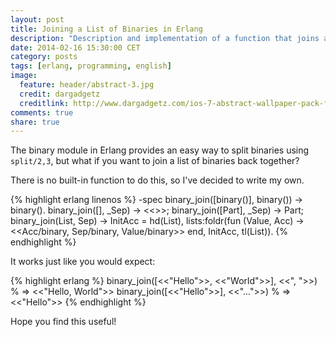 ```yaml
---
layout: post
title: Joining a List of Binaries in Erlang
description: "Description and implementation of a function that joins a list of binaries."
date: 2014-02-16 15:30:00 CET
category: posts
tags: [erlang, programming, english]
image:
  feature: header/abstract-3.jpg
  credit: dargadgetz
  creditlink: http://www.dargadgetz.com/ios-7-abstract-wallpaper-pack-for-iphone-5-and-ipod-touch-retina/
comments: true
share: true
---
```


The binary module in Erlang provides an easy way to split binaries using `split/2,3`, but what if you want to join a list of binaries back together?

There is no built-in function to do this, so I've decided to write my own.

{% highlight erlang linenos %}
-spec binary_join([binary()], binary()) -> binary().
binary_join([], _Sep) ->
  <<>>;
binary_join([Part], _Sep) ->
  Part;
binary_join(List, Sep) ->
  InitAcc = hd(List),
  lists:foldr(fun (Value, Acc) -> <<Acc/binary, Sep/binary, Value/binary>> end, InitAcc, tl(List)).
{% endhighlight %}

It works just like you would expect:

{% highlight erlang %}
binary_join([<<"Hello">>, <<"World">>], <<", ">>) % => <<"Hello, World">>
binary_join([<<"Hello">>], <<"...">>) % => <<"Hello">>
{% endhighlight %}

Hope you find this useful!
